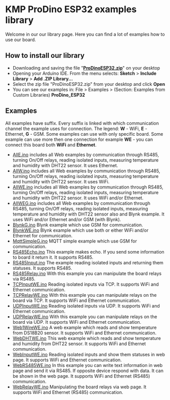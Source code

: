 # KMP ProDino ESP32 examples library

Welcome in our our library page. Here you can find a lot of examples how to use our board.

## How to install our library

 -   
    Downloading and saving the file "**[ProDinoESP32.zip](https://github.com/kmpelectronics/Arduino/blob/master/ProDinoESP32/releases/last/ProDinoESP32.zip?raw=true)**" on your desktop
 -     
    Opening your Arduino IDE. From the menu selects:  **Sketch**  >  **Include Library**  >  **Add .ZIP Library...**
 -    
    Select the zip file "ProDinoESP32.zip" from your desktop and click  **Open**
 -    
    You can see our examples in: File > Examples > (Section: Examples from Custom Libraries)  **ProDino_ESP32**
## Examples
All examples have suffix. Every suffix is linked with which communication channel the example uses for connection. The legend: **W** - WiFi, **E** - Ethernet, **G** - GSM. Some examples can use with only specific board. Some example can use more then one connection for example **WE** - you can connect this board both **WiFi** and **Ethernet**.
 - [AllE.ino](https://github.com/kmpelectronics/Arduino/blob/master/ProDinoESP32/src/ProDinoESP32/examples/AllE/AllE.ino) includes all Web examples by communication through RS485, turning On/Off relays, reading isolated inputs, measuring temperature and humidity with DHT22 sensor. It uses Ethernet.
 - [AllW.ino](https://github.com/kmpelectronics/Arduino/blob/master/ProDinoESP32/src/ProDinoESP32/examples/AllW/AllW.ino) includes all Web examples by communication through RS485, turning On/Off relays, reading isolated inputs, measuring temperature and humidity with DHT22 sensor. It uses WiFi.
 - [AllWE.ino](https://github.com/kmpelectronics/Arduino/blob/master/ProDinoESP32/src/ProDinoESP32/examples/AllWE/AllWE.ino) includes all Web examples by communication through RS485, turning On/Off relays, reading isolated inputs, measuring temperature and humidity with DHT22 sensor. It uses WiFi and/or Ethernet.
- [AllWEG.ino](https://github.com/kmpelectronics/Arduino/blob/master/ProDinoESP32/src/ProDinoESP32/examples/AllWEG/AllWEG.ino) includes all Web examples by communication through RS485, turning On/Off relays, reading isolated inputs, measuring temperature and humidity with DHT22 sensor also and Blynk example. It uses WiFi and/or Ethernet and/or GSM (with Blynk). 
- [BlynkG.ino](https://github.com/kmpelectronics/Arduino/blob/master/ProDinoESP32/src/ProDinoESP32/examples/BlynkG/BlynkG.ino) Blynk example which use GSM for communication.
- [BlynkWE.ino](https://github.com/kmpelectronics/Arduino/blob/master/ProDinoESP32/src/ProDinoESP32/examples/BlynkWE/BlynkWE.ino) Blynk example which use both or either WiFi and/or Ethernet for communication.
- [MqttSimpleG.ino](https://github.com/kmpelectronics/Arduino/blob/master/ProDinoESP32/src/ProDinoESP32/examples/MqttSimpleG/MqttSimpleG.ino) MQTT simple example which use GSM for communication.
- [RS485Echo.ino](https://github.com/kmpelectronics/Arduino/blob/master/ProDinoESP32/src/ProDinoESP32/examples/RS485Echo/RS485Echo.ino) This example makes echo. If you send some information to board it return it. It supports RS485.
- [RS485Input.ino](https://github.com/kmpelectronics/Arduino/blob/master/ProDinoESP32/src/ProDinoESP32/examples/RS485Input/RS485Input.ino) The example reading isolated inputs and returning them statuses. It supports RS485.
- [RS485Relay.ino](https://github.com/kmpelectronics/Arduino/blob/master/ProDinoESP32/src/ProDinoESP32/examples/RS485Relay/RS485Relay.ino) With this example you can manipulate the board relays via RS485.
- [TCPInputWE.ino](https://github.com/kmpelectronics/Arduino/blob/master/ProDinoESP32/src/ProDinoESP32/examples/TCPInputWE/TCPInputWE.ino) Reading isolated inputs via TCP. It supports WiFi and Ethernet communication.
- [TCPRelayWE.ino](https://github.com/kmpelectronics/Arduino/blob/master/ProDinoESP32/src/ProDinoESP32/examples/TCPRelayWE/TCPRelayWE.ino) With this example you can manipulate relays on the board via TCP. It supports WiFi and Ethernet communication.
- [UDPInputWE.ino](https://github.com/kmpelectronics/Arduino/blob/master/ProDinoESP32/src/ProDinoESP32/examples/UDPInputWE/UDPInputWE.ino) Reading isolated inputs via UDP. It supports WiFi and Ethernet communication.
- [UDPRelayWE.ino](https://github.com/kmpelectronics/Arduino/blob/master/ProDinoESP32/src/ProDinoESP32/examples/UDPRelayWE/UDPRelayWE.ino) With this example you can manipulate relays on the board via UDP. It supports WiFi and Ethernet communication.
- [Web1WireWE.ino](https://github.com/kmpelectronics/Arduino/blob/master/ProDinoESP32/src/ProDinoESP32/examples/Web1WireWE/Web1WireWE.ino) A web example which reads and show temperature from DS18B20 sensor. It supports WiFi and Ethernet communication.
- [WebDHTWE.ino](https://github.com/kmpelectronics/Arduino/blob/master/ProDinoESP32/src/ProDinoESP32/examples/WebDHTWE/WebDHTWE.ino) This web example which reads and show temperature and humidity from DHT22 sensor. It supports WiFi and Ethernet communication.
- [WebInputWE.ino](https://github.com/kmpelectronics/Arduino/blob/master/ProDinoESP32/src/ProDinoESP32/examples/WebInputWE/WebInputWE.ino) Reading isolated inputs and show them statuses in web page. It supports WiFi and Ethernet communication.
- [WebRS485WE.ino](https://github.com/kmpelectronics/Arduino/blob/master/ProDinoESP32/src/ProDinoESP32/examples/WebRS485WE/WebRS485WE.ino) In this example you can write text information in web page and send it via RS485. If opposite device respond with data. It can be shown in the web page. It supports WiFi and Ethernet (RS485) communication.
- [WebRelayWE.ino](https://github.com/kmpelectronics/Arduino/blob/master/ProDinoESP32/src/ProDinoESP32/examples/WebRelayWE/WebRelayWE.ino) Manipulating the board relays via web page.  It supports WiFi and Ethernet (RS485) communication.